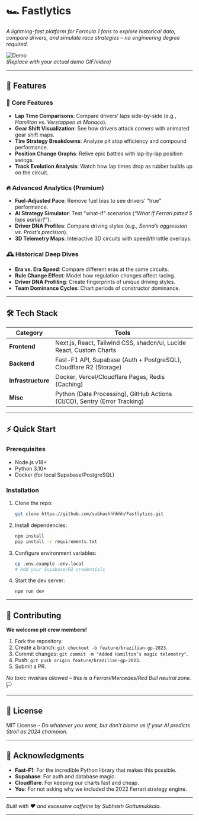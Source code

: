 # 🏎️ Fastlytics 

*A lightning-fast platform for Formula 1 fans to explore historical data, compare drivers, and simulate race strategies – no engineering degree required.*  

![Demo](https://media.giphy.com/media/3o7TKAZnI6cdsWXdtq/giphy.gif)  
*(Replace with your actual demo GIF/video)*  

---

## 🚀 Features  

### 🏁 **Core Features**  
- **Lap Time Comparisons**: Compare drivers’ laps side-by-side (e.g., *Hamilton vs. Verstappen at Monaco*).  
- **Gear Shift Visualization**: See how drivers attack corners with animated gear shift maps.  
- **Tire Strategy Breakdowns**: Analyze pit stop efficiency and compound performance.  
- **Position Change Graphs**: Relive epic battles with lap-by-lap position swings.  
- **Track Evolution Analysis**: Watch how lap times drop as rubber builds up on the circuit.  

### 🔥 **Advanced Analytics (Premium)**  
- **Fuel-Adjusted Pace**: Remove fuel bias to see drivers’ "true" performance.  
- **AI Strategy Simulator**: Test "what-if" scenarios (*“What if Ferrari pitted 5 laps earlier?”*).  
- **Driver DNA Profiles**: Compare driving styles (e.g., *Senna’s aggression vs. Prost’s precision*).  
- **3D Telemetry Maps**: Interactive 3D circuits with speed/throttle overlays.  

### 🕰️ **Historical Deep Dives**  
- **Era vs. Era Speed**: Compare different eras at the same circuits.
- **Rule Change Effect**: Model how regulation changes affect racing.
- **Driver DNA Profiling**: Create fingerprints of unique driving styles.
- **Team Dominance Cycles**: Chart periods of constructor dominance.

---

## 🛠️ Tech Stack  

| **Category**       | **Tools**                                                                 |  
|---------------------|---------------------------------------------------------------------------|  
| **Frontend**        | Next.js, React, Tailwind CSS, shadcn/ui, Lucide React, Custom Charts     |  
| **Backend**         | Fast-F1 API, Supabase (Auth + PostgreSQL), Cloudflare R2 (Storage)       |  
| **Infrastructure**  | Docker, Vercel/Cloudflare Pages, Redis (Caching)                          |  
| **Misc**            | Python (Data Processing), GitHub Actions (CI/CD), Sentry (Error Tracking) |  

---

## ⚡ Quick Start  

### Prerequisites  
- Node.js v18+  
- Python 3.10+  
- Docker (for local Supabase/PostgreSQL)  

### Installation  
1. Clone the repo:  
   ```bash  
   git clone https://github.com/subhashhhhhh/Fastlytics.git  
   ```  

2. Install dependencies:  
   ```bash    
   npm install  
   pip install -r requirements.txt  
   ```  

3. Configure environment variables:  
   ```bash  
   cp .env.example .env.local  
   # Add your Supabase/R2 credentials  
   ```  

4. Start the dev server:  
   ```bash  
   npm run dev  
   ```  

---

## 🤝 Contributing  
**We welcome pit crew members!**  
1. Fork the repository.  
2. Create a branch: `git checkout -b feature/brazilian-gp-2023`.  
3. Commit changes: `git commit -m "Added Hamilton’s magic telemetry"`.  
4. Push: `git push origin feature/brazilian-gp-2023`.  
5. Submit a PR.  

*No toxic rivalries allowed – this is a Ferrari/Mercedes/Red Bull neutral zone.* 🏳️  

---

## 📜 License  
MIT License – *Do whatever you want, but don’t blame us if your AI predicts Stroll as 2024 champion.*  

---

## 🙏 Acknowledgments  
- **Fast-F1**: For the incredible Python library that makes this possible.  
- **Supabase**: For auth and database magic.  
- **Cloudflare**: For keeping our charts fast and cheap.  
- **You**: For not asking why we included the 2022 Ferrari strategy engine.  

---

*Built with ❤️ and excessive caffeine by Subhash Gottumukkala.*  

---